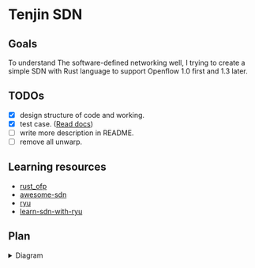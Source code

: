 # Tenjin SDN 

## Goals

To understand  The software-defined networking well, I trying to create a simple SDN with Rust language  to support Openflow 1.0 first and 1.3 later.

## TODOs

- [x] design structure of code and working.
- [x] test case. ([Read docs](https://doc.rust-lang.org/book/ch11-01-writing-tests.html))
- [ ] write more description in README.
- [ ] remove all unwarp.

## Learning resources

- [rust_ofp](https://github.com/baxtersa/rust_ofp)
- [awesome-sdn](https://github.com/sdnds-tw/awesome-sdn)
- [ryu](https://github.com/faucetsdn/ryu)
- [learn-sdn-with-ryu](https://github.com/knetsolutions/learn-sdn-with-ryu)

## Plan

<details>
<summary>Diagram</summary>

```mermaid
stateDiagram
con: Controller
conf: Controller frame
ofp: Openflow Manager
ofph: Openflow Header
ofpe: Openflow Event Message
ofpv10_h: openflow v1.0 header
ofpv10_e: openflow v1.0 Event

ofpv13_h: openflow v1.3 header
ofpv13_e: openflow v1.3 Event

[*] --> con
con --> conf
conf --> ofp
ofp --> ofph
ofph --> ofpv10_h
ofph --> ofpv13_h

ofp --> ofpe
ofpe --> ofpv10_e
ofpe --> ofpv13_e
```

</details>